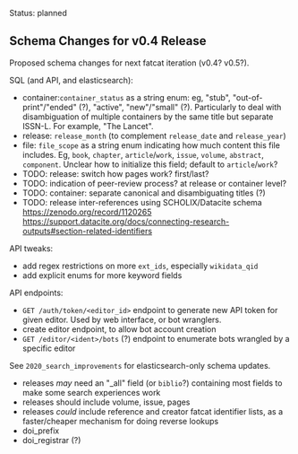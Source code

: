
Status: planned

## Schema Changes for v0.4 Release

Proposed schema changes for next fatcat iteration (v0.4? v0.5?).

SQL (and API, and elasticsearch):

- container:`container_status` as a string enum: eg, "stub",
  "out-of-print"/"ended" (?), "active", "new"/"small" (?).  Particularly to
  deal with disambiguation of multiple containers by the same title but
  separate ISSN-L. For example, "The Lancet".
- release: `release_month` (to complement `release_date` and `release_year`)
- file: `file_scope` as a string enum indicating how much content this file
  includes. Eg, `book`, `chapter`, `article`/`work`, `issue`, `volume`,
  `abstract`, `component`. Unclear how to initialize this field; default to
  `article`/`work`?
- TODO: release: switch how pages work? first/last?
- TODO: indication of peer-review process? at release or container level?
- TODO: container: separate canonical and disambiguating titles (?)
- TODO: release inter-references using SCHOLIX/Datacite schema
    https://zenodo.org/record/1120265
    https://support.datacite.org/docs/connecting-research-outputs#section-related-identifiers

API tweaks:

- add regex restrictions on more `ext_ids`, especially `wikidata_qid`
- add explicit enums for more keyword fields

API endpoints:

- `GET /auth/token/<editor_id>` endpoint to generate new API token for given
  editor. Used by web interface, or bot wranglers.
- create editor endpoint, to allow bot account creation
- `GET /editor/<ident>/bots` (?) endpoint to enumerate bots wrangled by a
  specific editor

See `2020_search_improvements` for elasticsearch-only schema updates.

- releases *may* need an "_all" field (or `biblio`?) containing most fields to
  make some search experiences work
- releases should include volume, issue, pages
- releases *could* include reference and creator fatcat identifier lists, as a
  faster/cheaper mechanism for doing reverse lookups
- doi_prefix
- doi_registrar (?)
